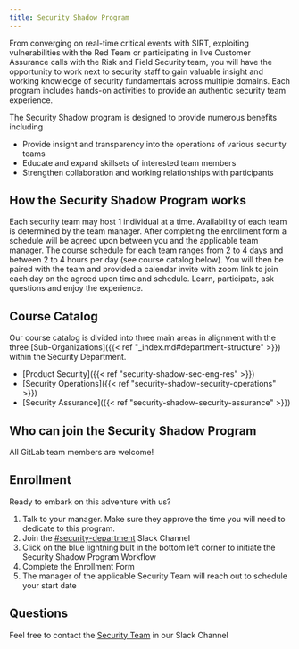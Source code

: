 ```yaml
---
title: Security Shadow Program
---
```


From converging on real-time critical events with SIRT, exploiting vulnerabilities with the Red Team or participating in live Customer Assurance calls with the Risk and Field Security team, you will have the opportunity to work next to security staff to gain valuable insight and working knowledge of security fundamentals across multiple domains. Each program includes hands-on activities to provide an authentic security team experience.

The Security Shadow program is designed to provide numerous benefits including

- Provide insight and transparency into the operations of various security teams
- Educate and expand skillsets of interested team members
- Strengthen collaboration and working relationships with participants

## How the Security Shadow Program works

Each security team may host 1 individual at a time.  Availability of each team is determined by the team manager.  After completing the enrollment form a schedule will be agreed upon between you and the applicable team manager.  The course schedule for each team ranges from 2 to 4 days and between 2 to 4 hours per day (see course catalog below).  You will then be paired with the team and provided a calendar invite with zoom link to join each day on the agreed upon time and schedule.  Learn, participate, ask questions and enjoy the experience.

## Course Catalog

Our course catalog is divided into three main areas in alignment with the three [Sub-Organizations]({{< ref "_index.md#department-structure" >}}) within the Security Department.

- [Product Security]({{< ref "security-shadow-sec-eng-res" >}})
- [Security Operations]({{< ref "security-shadow-security-operations" >}})
- [Security Assurance]({{< ref "security-shadow-security-assurance" >}})

## Who can join the Security Shadow Program

All GitLab team members are welcome!

## Enrollment

Ready to embark on this adventure with us?

1. Talk to your manager. Make sure they approve the time you will need to dedicate to this program.
1. Join the [#security-department](https://gitlab.slack.com/archives/CM74JMLTU) Slack Channel
1. Click on the blue lightning bult in the bottom left corner to initiate the Security Shadow Program Workflow
1. Complete the Enrollment Form
1. The manager of the applicable Security Team will reach out to schedule your start date

## Questions

Feel free to contact the [Security Team](https://gitlab.slack.com/archives/CM74JMLTU) in our Slack Channel
